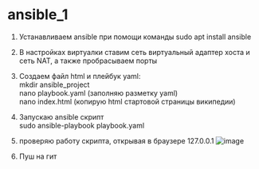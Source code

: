 # ansible_1
1) Устанавливаем ansible при помощи команды
  sudo apt install ansible 
2) В настройках виртуалки ставим сеть виртуальный адаптер хоста и сеть NAT, а также пробрасываем порты
3) Создаем файл html и плейбук yaml:
   <br>mkdir ansible_project
   <br>nano playbook.yaml (заполняю разметку yaml)
   <br>nano index.html (копирую html стартовой страницы википедии)
6) Запускаю ansible скрипт
   <br>sudo ansible-playbook playbook.yaml
7) проверяю работу скрипта, открывая в браузере 127.0.0.1
![image](https://github.com/Bjegsad/ansible_1/assets/91281150/475f2911-65be-4b62-9003-ff5202d62013)

8) Пуш на гит
